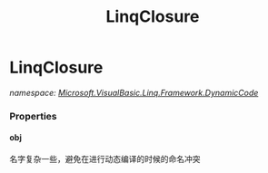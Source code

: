 ﻿---
title: LinqClosure
---

# LinqClosure
_namespace: [Microsoft.VisualBasic.Linq.Framework.DynamicCode](N-Microsoft.VisualBasic.Linq.Framework.DynamicCode.html)_






### Properties

#### obj
名字复杂一些，避免在进行动态编译的时候的命名冲突
